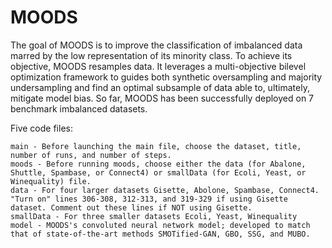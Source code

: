 # MOODS
The goal of MOODS is to improve the classification of imbalanced data marred by the low representation of its minority class. To achieve its objective, MOODS resamples data. It leverages a multi-objective bilevel optimization framework to guides both synthetic oversampling and majority undersampling and find an optimal subsample of data able to, ultimately, mitigate model bias. So far, MOODS has been successfully deployed on 7 benchmark imbalanced datasets.

Five code files:

    main - Before launching the main file, choose the dataset, title, number of runs, and number of steps.
    moods - Before running moods, choose either the data (for Abalone, Shuttle, Spambase, or Connect4) or smallData (for Ecoli, Yeast, or Winequality) file.
    data - For four larger datasets Gisette, Abolone, Spambase, Connect4. "Turn on" lines 306-308, 312-313, and 319-329 if using Gisette dataset. Comment out these lines if NOT using Gisette.
    smallData - For three smaller datasets Ecoli, Yeast, Winequality
    model - MOODS's convoluted neural network model; developed to match that of state-of-the-art methods SMOTified-GAN, GBO, SSG, and MUBO.
